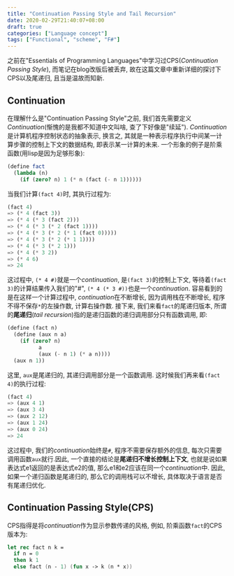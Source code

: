 ```yaml
---
title: "Continuation Passing Style and Tail Recursion"
date: 2020-02-29T21:40:07+08:00
draft: true
categories: ["Language concept"]
tags: ["Functional", "scheme", "F#"]
---
```


之前在"Essentials of Programming Languages"中学习过CPS(*Continuation Passing Style*), 而笔记在blog改版后被丢弃, 故在这篇文章中重新详细的探讨下CPS以及尾递归, 且当是温故而知新.

## Continuation

在理解什么是"Continuation Passing Style"之前, 我们首先需要定义*Continuation*(惭愧的是我都不知道中文叫啥, 查了下好像是"续延"). *Continuation*是计算机程序控制状态的抽象表示, 换言之, 其就是一种表示程序执行中间某一计算步骤的控制上下文的数据结构, 即表示某一计算的未来. 一个形象的例子是阶乘函数(用lisp是因为足够形象):

```scheme
(define fact
  (lambda (n)
    (if (zero? n) 1 (* n (fact (- n 1))))))
```

当我们计算`(fact 4)`时, 其执行过程为:

```scheme
(fact 4)
=> (* 4 (fact 3))
=> (* 4 (* 3 (fact 2)))
=> (* 4 (* 3 (* 2 (fact 1))))
=> (* 4 (* 3 (* 2 (* 1 (fact 0)))))
=> (* 4 (* 3 (* 2 (* 1 1))))
=> (* 4 (* 3 (* 2 1)))
=> (* 4 (* 3 2))
=> (* 4 6)
=> 24
```

这过程中, `(* 4 #)`就是一个*continuation*, 是`(fact 3)`的控制上下文, 等待着`(fact 3)`的计算结果传入我们的"#", `(* 4 (* 3 #))`也是一个*continuation*. 容易看到的是在这样一个计算过程中, *continuation*在不断增长, 因为调用栈在不断增长, 程序不得不保存`*`的左操作数, 计算右操作数. 接下来, 我们来看`fact`的尾递归版本, 所谓的**尾递归**(*tail recursion*)指的是递归函数的递归调用部分只有函数调用, 即:

```scheme
(define (fact n)
  (define (aux n a)
    (if (zero? n)
          a
          (aux (- n 1) (* a n))))
  (aux n 1))
```

这里, `aux`是尾递归的, 其递归调用部分是一个函数调用. 这时候我们再来看`(fact 4)`的执行过程:

```scheme
(fact 4)
=> (aux 4 1)
=> (aux 3 4)
=> (aux 2 12)
=> (aux 1 24)
=> (aux 0 24)
=> 24
```

这过程中, 我们的*continuation*始终是`#`, 程序不需要保存额外的信息, 每次只需要调用函数`aux`就行.因此, 一个直接的结论是**尾递归不增长控制上下文**, 也就是说如果表达式e1返回的是表达式e2的值, 那么e1和e2应该在同一个*continuation*中. 因此, 如果一个递归函数是尾递归的, 那么它的调用栈可以不增长, 具体取决于语言是否有尾递归优化.

## Continuation Passing Style(CPS)

CPS指得是将*continuation*作为显示参数传递的风格, 例如, 阶乘函数`fact`的CPS版本为:

```fsharp
let rec fact n k = 
  if n = 0
  then k 1
  else fact (n - 1) (fun x -> k (n * x))
```

